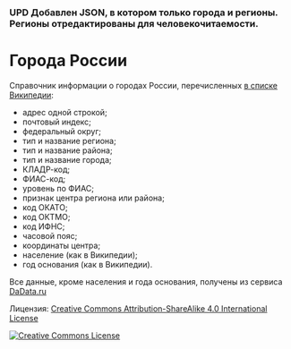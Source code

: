 ### UPD Добавлен JSON, в котором только города и регионы. Регионы отредактированы для человекочитаемости.

# Города России

Справочник информации о городах России, перечисленных [в списке Википедии](https://ru.wikipedia.org/wiki/%D0%A1%D0%BF%D0%B8%D1%81%D0%BE%D0%BA_%D0%B3%D0%BE%D1%80%D0%BE%D0%B4%D0%BE%D0%B2_%D0%A0%D0%BE%D1%81%D1%81%D0%B8%D0%B8):

- адрес одной строкой;
- почтовый индекс;
- федеральный округ;
- тип и название региона;
- тип и название района;
- тип и название города;
- КЛАДР-код;
- ФИАС-код;
- уровень по ФИАС;
- признак центра региона или района;
- код ОКАТО;
- код ОКТМО;
- код ИФНС;
- часовой пояс;
- координаты центра;
- население (как в Википедии);
- год основания (как в Википедии).

Все данные, кроме населения и года основания, получены из сервиса [DaData.ru](https://dadata.ru/)

<p>Лицензия: <a rel="license" href="http://creativecommons.org/licenses/by-sa/4.0/">Creative Commons Attribution-ShareAlike 4.0 International License</a></p>

<p><a rel="license" href="http://creativecommons.org/licenses/by-sa/4.0/"><img alt="Creative Commons License" style="border-width:0" src="https://i.creativecommons.org/l/by-sa/4.0/88x31.png" /></a></p>
